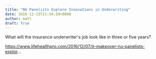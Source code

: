 ```yaml
---
title: "NU Panelists Explore Innovations in Underwriting"
date: 2016-12-15T21:54:59+0000
author: matt
draft: True
---
```

What will the insurance underwriter's job look like in three or five years?

https://www.lifehealthpro.com/2016/12/07/it-makeover-nu-panelists-explor...

